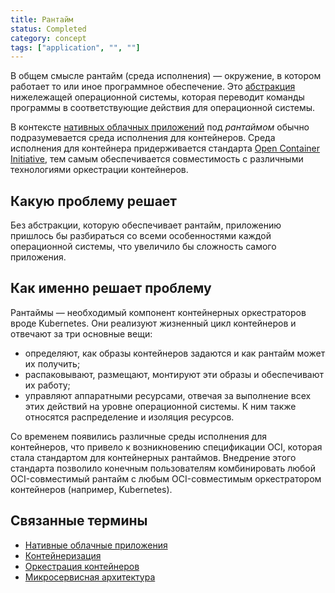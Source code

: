 ```yaml
---
title: Рантайм
status: Completed
category: concept
tags: ["application", "", ""]
---
```


В общем смысле рантайм (среда исполнения) — окружение, в котором работает то или иное программное обеспечение.
Это [абстракция](/ru/abstraction/) нижележащей операционной системы, которая переводит команды программы в соответствующие действия для операционной системы. 

В контексте [нативных облачных приложений](/ru/cloud-native-apps/) под _рантаймом_ обычно подразумевается среда исполнения для контейнеров. 
Среда исполнения для контейнера придерживается стандарта [Open Container Initiative](https://opencontainers.org/), тем самым обеспечивается совместимость с различными технологиями оркестрации контейнеров. 

## Какую проблему решает

Без абстракции, которую обеспечивает рантайм, приложению пришлось бы разбираться со всеми особенностями каждой операционной системы, что увеличило бы сложность самого приложения. 

## Как именно решает проблему

Рантаймы — необходимый компонент контейнерных оркестраторов вроде Kubernetes. 
Они реализуют жизненный цикл контейнеров и отвечают за три основные вещи:
- определяют, как образы контейнеров задаются и как рантайм может их получить; 
- распаковывают, размещают, монтируют эти образы и обеспечивают их работу;
- управляют аппаратными ресурсами, отвечая за выполнение всех этих действий на уровне операционной системы. К ним также относятся распределение и изоляция ресурсов.

Со временем появились различные среды исполнения для контейнеров, что привело к возникновению спецификации OCI, 
которая стала стандартом для контейнерных рантаймов.
Внедрение этого стандарта позволило конечным пользователям комбинировать любой OCI-совместимый рантайм с любым OCI-совместимым оркестратором контейнеров (например, Kubernetes).

## Связанные термины

- [Нативные облачные приложения](https://glossary.cncf.io/ru/cloud-native-apps/)
- [Контейнеризация](https://glossary.cncf.io/ru/containerization/)
- [Оркестрация контейнеров](https://glossary.cncf.io/ru/container-orchestration/)
- [Микросервисная архитектура](https://glossary.cncf.io/ru/microservices-architecture/)
